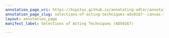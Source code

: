 ```yaml
---
annotation_page_uri: https://hipstas.github.io/annotating-adler/annotations/selections-of-acting-techniques-ads0167--canvas-1-recording.json
annotation_page_slug: selections-of-acting-techniques-ads0167--canvas-1-recording
layout: annotation_page
manifest_label: Selections of Acting Techniques (ADS0167)

---
```

